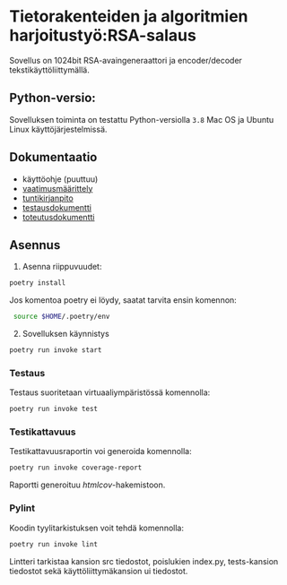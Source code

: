 # Tietorakenteiden ja algoritmien harjoitustyö:RSA-salaus

Sovellus on 1024bit RSA-avaingeneraattori ja encoder/decoder tekstikäyttöliittymällä. 
 
##  Python-versio:

Sovelluksen toiminta on testattu Python-versiolla `3.8` Mac OS ja Ubuntu Linux käyttöjärjestelmissä.

## Dokumentaatio

- käyttöohje (puuttuu)  
- [vaatimusmäärittely](https://github.com/Doubleneck/RSA_IMPLEMENTAATIO/blob/master/dokumentaatio/vaatimusmaarittely.md)  
- [tuntikirjanpito](https://github.com/Doubleneck/RSA_IMPLEMENTAATIO/blob/master/dokumentaatio/tuntikirjanpito.md)
- [testausdokumentti](https://github.com/Doubleneck/RSA_IMPLEMENTAATIO/blob/master/dokumentaatio/testausdokumentti.md)  
- [toteutusdokumentti](https://github.com/Doubleneck/RSA_IMPLEMENTAATIO/blob/master/dokumentaatio/toteutusdokumentti.md)  

## Asennus

1. Asenna riippuvuudet:
```bash
poetry install
```
Jos komentoa poetry ei löydy, saatat tarvita ensin komennon:
```bash
 source $HOME/.poetry/env
```
2. Sovelluksen käynnistys
```bash
poetry run invoke start
```
### Testaus

Testaus suoritetaan virtuaaliympäristössä komennolla:
```bash
poetry run invoke test
```
### Testikattavuus

Testikattavuusraportin voi generoida komennolla:
```bash
poetry run invoke coverage-report 
```
Raportti generoituu _htmlcov_-hakemistoon.

### Pylint

Koodin tyylitarkistuksen voit tehdä komennolla:
```bash
poetry run invoke lint 
```
Lintteri tarkistaa kansion src tiedostot, poislukien index.py, tests-kansion tiedostot sekä käyttöliittymäkansion ui tiedostot.

